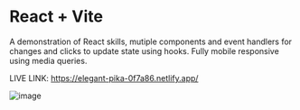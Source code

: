 # React + Vite
A demonstration of React skills, mutiple components and event handlers for changes and clicks to update state using hooks.
Fully mobile responsive using media queries.

LIVE LINK:
https://elegant-pika-0f7a86.netlify.app/

![image](https://github.com/user-attachments/assets/0650d233-e47d-4333-b3bc-d0ae13e29e44)

